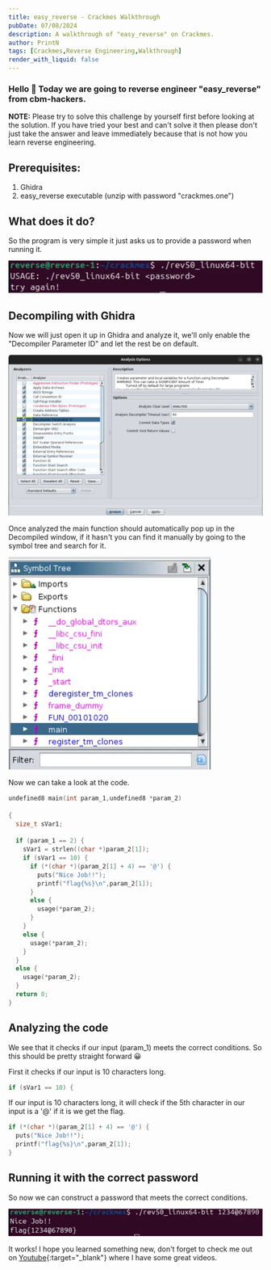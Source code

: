 ```yaml
---
title: easy_reverse - Crackmes Walkthrough
pubDate: 07/08/2024
description: A walkthrough of "easy_reverse" on Crackmes.
author: PrintN
tags: [Crackmes,Reverse Engineering,Walkthrough]
render_with_liquid: false
---
```

### Hello 👋 Today we are going to reverse engineer "easy_reverse" from cbm-hackers.
**NOTE:** Please try to solve this challenge by yourself first before looking at the solution. If you have tried your best and can't solve it then please don't just take the answer and leave immediately because that is not how you learn reverse engineering. 


## Prerequisites:
1. Ghidra
2. easy_reverse executable (unzip with password "crackmes.one")


## What does it do?
So the program is very simple it just asks us to provide a password when running it.

<img src="assets/blog/easy_reverse-crackmes/1.webp" alt="Screenshot 1" />


## Decompiling with Ghidra
Now we will just open it up in Ghidra and analyze it, we'll only enable the "Decompiler Parameter ID" and let the rest be on default.

<img src="assets/blog/easy_reverse-crackmes/2.webp" alt="Screenshot 2" />

Once analyzed the main function should automatically pop up in the Decompiled window, if it hasn't you can find it manually by going to the symbol tree and search for it.

<img src="assets/blog/easy_reverse-crackmes/3.webp" alt="Screenshot 3" />

Now we can take a look at the code.
   
```c
undefined8 main(int param_1,undefined8 *param_2)

{
  size_t sVar1;

  if (param_1 == 2) {
    sVar1 = strlen((char *)param_2[1]);
    if (sVar1 == 10) {
      if (*(char *)(param_2[1] + 4) == '@') {
        puts("Nice Job!!");
        printf("flag{%s}\n",param_2[1]);
      }
      else {
        usage(*param_2);
      }
    }
    else {
      usage(*param_2);
    }
  }
  else {
    usage(*param_2);
  }
  return 0;
}
```


## Analyzing the code
We see that it checks if our input (param_1) meets the correct conditions. So this should be pretty straight forward 😀 

First it checks if our input is 10 characters long.
```c
if (sVar1 == 10) {
```
If our input is 10 characters long, it will check if the 5th character in our input is a '@' if it is we get the flag. 
```c
if (*(char *)(param_2[1] + 4) == '@') {
  puts("Nice Job!!");
  printf("flag{%s}\n",param_2[1]);
}
```


## Running it with the correct password
So now we can construct a password that meets the correct conditions.

<img src="assets/blog/easy_reverse-crackmes/4.webp" alt="Screenshot 4" />


It works! I hope you learned something new, don't forget to check me out on [Youtube](https://youtube.com/@PrintN42){:target="_blank"} where I have some great videos.
